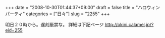 +++
date = "2008-10-30T01:44:37+09:00"
draft = false
title = "ハロウィンパーティ"
categories = ["日々"]
slug = "2255"
+++

明日２０時から。遅刻厳禁な。
詳細は下記ページ
<a href="http://okini.calamel.jp/?eid=255">http://okini.calamel.jp/?eid=255</a>
